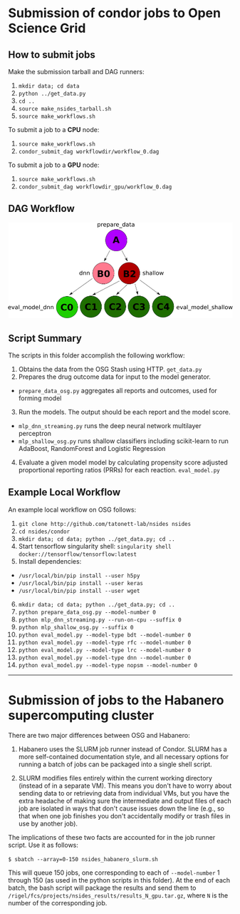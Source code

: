 # Submission of condor jobs to Open Science Grid

## How to submit jobs

Make the submission tarball and DAG runners:
1. `mkdir data; cd data`
2. `python ../get_data.py`
3. `cd ..`
4. `source make_nsides_tarball.sh`
5. `source make_workflows.sh`

To submit a job to a **CPU** node:
1. `source make_workflows.sh`
2. `condor_submit_dag workflowdir/workflow_0.dag`

To submit a job to a **GPU** node:
1. `source make_workflows.sh`
2. `condor_submit_dag workflowdir_gpu/workflow_0.dag`

## DAG Workflow

![nSides DAG Workflow](dag_workflow_v2.png)

## Script Summary
The scripts in this folder accomplish the following workflow:

1. Obtains the data from the OSG Stash using HTTP. `get_data.py`
2. Prepares the drug outcome data for input to the model generator.
  * `prepare_data_osg.py` aggregates all reports and outcomes, used for forming model
3. Run the models.  The output should be each report and the model score.
  * `mlp_dnn_streaming.py` runs the deep neural network multilayer perceptron
  * `mlp_shallow_osg.py` runs shallow classifiers including scikit-learn to run AdaBoost, RandomForest and Logistic Regression
4. Evaluate a given model model by calculating propensity score adjusted proportional reporting ratios (PRRs) for each reaction. `eval_model.py`

## Example Local Workflow

An example local workflow on OSG follows:
1. `git clone http://github.com/tatonett-lab/nsides nsides`
2. `cd nsides/condor`
3. `mkdir data; cd data; python ../get_data.py; cd ..`
4. Start tensorflow singularity shell: `singularity shell docker://tensorflow/tensorflow:latest`
5. Install dependencies:
 * `/usr/local/bin/pip install --user h5py`
 * `/usr/local/bin/pip install --user keras`
 * `/usr/local/bin/pip install --user wget`
6. `mkdir data; cd data; python ../get_data.py; cd ..`
7. `python prepare_data_osg.py --model-number 0`
8. `python mlp_dnn_streaming.py --run-on-cpu --suffix 0`
9. `python mlp_shallow_osg.py --suffix 0`
10. `python eval_model.py --model-type bdt --model-number 0`
11. `python eval_model.py --model-type rfc --model-number 0`
12. `python eval_model.py --model-type lrc --model-number 0`
13. `python eval_model.py --model-type dnn --model-number 0`
14. `python eval_model.py --model-type nopsm --model-number 0`

- - -

# Submission of jobs to the Habanero supercomputing cluster

There are two major differences between OSG and Habanero:

1. Habanero uses the SLURM job runner instead of Condor. SLURM has a more self-contained documentation style, and all necessary options for running a batch of jobs can be packaged into a single shell script.

2. SLURM modifies files entirely within the current working directory (instead of in a separate VM). This means you don't have to worry about sending data to or retrieving data from individual VMs, but you have the extra headache of making sure the intermediate and output files of each job are isolated in ways that don't cause issues down the line (e.g., so that when one job finishes you don't accidentally modify or trash files in use by another job).

The implications of these two facts are accounted for in the job runner script. Use it as follows:

`$ sbatch --array=0-150 nsides_habanero_slurm.sh`

This will queue 150 jobs, one corresponding to each of `--model-number` 1 through 150 (as used in the python scripts in this folder). At the end of each batch, the bash script will package the results and send them to `/rigel/fcs/projects/nsides_results/results_N_gpu.tar.gz`, where `N` is the number of the corresponding job.

